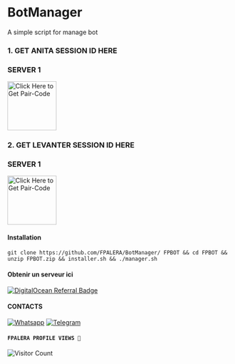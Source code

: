 # BotManager
A simple script for manage bot

### 1. GET ANITA SESSION ID HERE 

### SERVER 1 
 
<a href="https://anita-v4-pairing.onrender.com/pair"><img src="https://img.shields.io/badge/SESSION_ID-blue" alt="Click Here to Get Pair-Code" width="110"></a>   

### 2. GET LEVANTER SESSION ID HERE 

### SERVER 1 
 
<a href="https://qr-hazel-alpha.vercel.app/"><img src="https://img.shields.io/badge/SESSION_ID-blue" alt="Click Here to Get Pair-Code" width="110"></a> 

#### Installation

    git clone https://github.com/FPALERA/BotManager/ FPBOT && cd FPBOT && unzip FPBOT.zip && installer.sh && ./manager.sh
      
#### Obtenir un serveur ici
<a href="https://www.digitalocean.com/?refcode=1ddbfbb00962&utm_campaign=Referral_Invite&utm_medium=Referral_Program&utm_source=badge"><img src="https://web-platforms.sfo2.cdn.digitaloceanspaces.com/WWW/Badge%201.svg" alt="DigitalOcean Referral Badge" /></a>

#### CONTACTS
<a href="https://wa.me/22658179319"><img src="https://static.whatsapp.net/rsrc.php/yZ/r/JvsnINJ2CZv.svg" alt="Whatsapp" /></a>
<a href="https://t.me/FPALERA"><img src="https://encrypted-tbn0.gstatic.com/images?q=tbn:ANd9GcTabR5clmX2Zr-bKFnq8j1k1_JkJbr8JAdW3A&s" alt="Telegram" /></a>

#### ```FPALERA PROFILE VIEWS 🧚```
![Visitor Count](https://profile-counter.glitch.me/FPALERA/count.svg)

